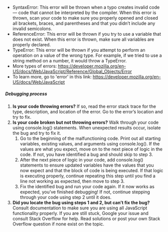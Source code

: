 - SyntaxError: This error will be thrown when a typo creates invalid code — code that cannot be interpreted by the compiler. When this error is thrown, scan your code to make sure you properly opened and closed all brackets, braces, and parentheses and that you didn’t include any invalid semicolons.
- ReferenceError: This error will be thrown if you try to use a variable that does not exist. When this error is thrown, make sure all variables are properly declared.
- TypeError: This error will be thrown if you attempt to perform an operation on a value of the wrong type. For example, if we tried to use a string method on a number, it would throw a TypeError.
- More types of errors: https://developer.mozilla.org/en-US/docs/Web/JavaScript/Reference/Global_Objects/Error
- To learn more, go to 'error' in this link: https://developer.mozilla.org/en-US/docs/Web/JavaScript
##### Debugging process
1. **Is your code throwing errors?** If so, read the error stack trace for the type, description, and location of the error. Go to the error’s location and try to fix.
2. **Is your code broken but not throwing errors?** Walk through your code using console.log() statements. When unexpected results occur, isolate the bug and try to fix it.
    1. Go to the beginning of the malfunctioning code. Print out all starting variables, existing values, and arguments using console.log(). If the values are what you expect, move on to the next piece of logic in the code. If not, you have identified a bug and should skip to step 3.
    2. After the next piece of logic in your code, add console.log() statements to ensure updated variables have the values that you now expect and that the block of code is being executed. If that logic is executing properly, continue repeating this step until you find a line not working as expected, then move to step 3.
    3. Fix the identified bug and run your code again. If it now works as expected, you’ve finished debugging! If not, continue stepping through your code using step 2 until it does.
3. **Did you locate the bug using steps 1 and 2, but can’t fix the bug?** Consult documentation to make sure you are using all JavaScript functionality properly. If you are still stuck, Google your issue and consult Stack Overflow for help. Read solutions or post your own Stack Overflow question if none exist on the topic.
